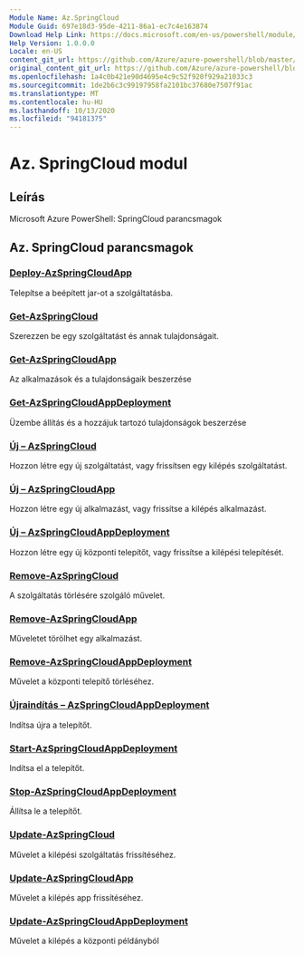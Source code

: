 ```yaml
---
Module Name: Az.SpringCloud
Module Guid: 697e18d3-95de-4211-86a1-ec7c4e163874
Download Help Link: https://docs.microsoft.com/en-us/powershell/module/az.springcloud
Help Version: 1.0.0.0
Locale: en-US
content_git_url: https://github.com/Azure/azure-powershell/blob/master/src/SpringCloud/help/Az.SpringCloud.md
original_content_git_url: https://github.com/Azure/azure-powershell/blob/master/src/SpringCloud/help/Az.SpringCloud.md
ms.openlocfilehash: 1a4c0b421e90d4695e4c9c52f920f929a21033c3
ms.sourcegitcommit: 1de2b6c3c99197958fa2101bc37680e7507f91ac
ms.translationtype: MT
ms.contentlocale: hu-HU
ms.lasthandoff: 10/13/2020
ms.locfileid: "94181375"
---
```

# Az. SpringCloud modul
## Leírás
Microsoft Azure PowerShell: SpringCloud parancsmagok

## Az. SpringCloud parancsmagok
### [Deploy-AzSpringCloudApp](Deploy-AzSpringCloudApp.md)
Telepítse a beépített jar-ot a szolgáltatásba.

### [Get-AzSpringCloud](Get-AzSpringCloud.md)
Szerezzen be egy szolgáltatást és annak tulajdonságait.

### [Get-AzSpringCloudApp](Get-AzSpringCloudApp.md)
Az alkalmazások és a tulajdonságaik beszerzése

### [Get-AzSpringCloudAppDeployment](Get-AzSpringCloudAppDeployment.md)
Üzembe állítás és a hozzájuk tartozó tulajdonságok beszerzése

### [Új – AzSpringCloud](New-AzSpringCloud.md)
Hozzon létre egy új szolgáltatást, vagy frissítsen egy kilépés szolgáltatást.

### [Új – AzSpringCloudApp](New-AzSpringCloudApp.md)
Hozzon létre egy új alkalmazást, vagy frissítse a kilépés alkalmazást.

### [Új – AzSpringCloudAppDeployment](New-AzSpringCloudAppDeployment.md)
Hozzon létre egy új központi telepítőt, vagy frissítse a kilépési telepítését.

### [Remove-AzSpringCloud](Remove-AzSpringCloud.md)
A szolgáltatás törlésére szolgáló művelet.

### [Remove-AzSpringCloudApp](Remove-AzSpringCloudApp.md)
Műveletet törölhet egy alkalmazást.

### [Remove-AzSpringCloudAppDeployment](Remove-AzSpringCloudAppDeployment.md)
Művelet a központi telepítő törléséhez.

### [Újraindítás – AzSpringCloudAppDeployment](Restart-AzSpringCloudAppDeployment.md)
Indítsa újra a telepítőt.

### [Start-AzSpringCloudAppDeployment](Start-AzSpringCloudAppDeployment.md)
Indítsa el a telepítőt.

### [Stop-AzSpringCloudAppDeployment](Stop-AzSpringCloudAppDeployment.md)
Állítsa le a telepítőt.

### [Update-AzSpringCloud](Update-AzSpringCloud.md)
Művelet a kilépési szolgáltatás frissítéséhez.

### [Update-AzSpringCloudApp](Update-AzSpringCloudApp.md)
Művelet a kilépés app frissítéséhez.

### [Update-AzSpringCloudAppDeployment](Update-AzSpringCloudAppDeployment.md)
Művelet a kilépés a központi példányból

